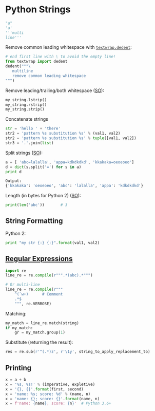 # Python Strings

```python
"a"
'a'
'''multi
line'''
```
Remove common leading whitespace with [`textwrap.dedent`](https://docs.python.org/3/library/textwrap.html):

```python
# end first line with \ to avoid the empty line!
from textwrap import dedent
dedent("""\
   multiline
   remove common leading whitespace
""")
```

Remove leading/trailing/both whitespace ([SO](https://stackoverflow.com/a/275025/125246)):

```python
my_string.lstrip()
my_string.rstrip()
my_string.strip()
```

Concatenate strings

```python
str = 'hello ' + 'there'
str2 = 'pattern %s substitution %s' % (val1, val2)
str2 = 'pattern %s substitution %s' % tuple([val1, val2])
str3 = '.'.join(list)
```

Split strings ([SO](https://stackoverflow.com/a/12739929/125246)):

```python
a = [ 'abc=lalalla', 'appa=kdkdkdkd', 'kkakaka=oeoeoeo']
d = dict(s.split('=') for s in a)
print d

Output:
{'kkakaka': 'oeoeoeo', 'abc': 'lalalla', 'appa': 'kdkdkdkd'}
```

Length (in bytes for Python 2) ([SO](https://stackoverflow.com/a/37262373/125246)):

```python
print(len('abc'))       # 3
```

## String Formatting

Python 2:

```python
print "my str {:} {:}".format(val1, val2)
```

## [Regular Expressions](https://docs.python.org/3/library/re.html)

```python
import re
line_re = re.compile(r""".*(abc).*""")

# Or multi-line
line_re = re.compile(r"""
    ^(`w+)      # Comment
    .*$
    """, re.VERBOSE)
```

Matching:
```python
my_match = line_re.match(string)
if my_match:
    gr = my_match.group(1)
```

Substitute (returning the result):
```python
res = re.sub(r'^(.*)z', r'\1y', string_to_apply_replacement_to)
```
## Printing

```python
x = a + b
x = '%s, %s!' % (imperative, expletive)
x = '{}, {}'.format(first, second)
x = 'name: %s; score: %d' % (name, n)
x = 'name: {}; score: {}'.format(name, n)
x = f'name: {name}; score: {n}'  # Python 3.6+
```